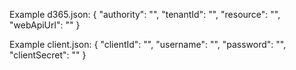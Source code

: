 Example d365.json: { "authority": "", "tenantId": "", "resource": "", "webApiUrl": "" }

Example client.json: { "clientId": "", "username": "", "password": "", "clientSecret": "" }
